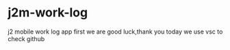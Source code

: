 # j2m-work-log
j2 mobile work log app first
we are good luck,thank you
today we use vsc to check github
